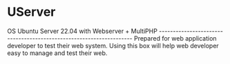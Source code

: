 # UServer
OS Ubuntu Server 22.04 with Webserver + MultiPHP --------------------------------------------------------------------   Prepared for web application developer to test their web system. Using this box will help web developer easy to manage and test their web. 
